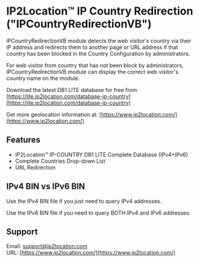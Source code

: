 # IP2Location™ IP Country Redirection ("IPCountryRedirectionVB")
IPCountryRedirectionVB module detects the web visitor's country via their IP address and redirects them to another page or URL address if that country has been blocked in the Country Configuration by administrators.

For web visitor from country that has not been block by administrators, IPCountryRedirectionVB module can display the correct web visitor's country name on the module.

Download the latest DB1 LITE database for free from [https://lite.ip2location.com/database-ip-country](https://lite.ip2location.com/database-ip-country)

Get more geolocation information at:
[https://www.ip2location.com/](https://www.ip2location.com/)

## Features

* IP2Location™ IP-COUNTRY DB1 LITE Complete Database (IPv4+IPv6)
* Complete Countries Drop-down List
* URL Redirection


## IPv4 BIN vs IPv6 BIN

Use the IPv4 BIN file if you just need to query IPv4 addresses.

Use the IPv6 BIN file if you need to query BOTH IPv4 and IPv6 addresses.


## Support

Email: support@ip2location.com  
URL: [https://www.ip2location.com/](https://www.ip2location.com/)
